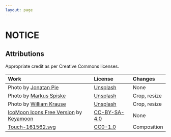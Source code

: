 ```yaml
---
layout: page
---
```


# NOTICE

## Attributions

Appropriate credit as per Creative Commons licenses.

| Work                                               | License        | Changes      |
| :------------------------------------------------- | :------------- | :----------- |
| Photo by [Jonatan Pie][jp]                         | [Unsplash]     | None         |
| Photo by [Markus Spiske][ms]                       | [Unsplash]     | Crop, resize |
| Photo by [William Krause][wk]                      | [Unsplash]     | Crop, resize |
| [IcoMoon Icons Free Version][11] by [Keyamoon][12] | [CC-BY-SA-4.0] | None         |
| [Touch-161562.svg][41]                             | [CC0-1.0]      | Composition  |

[jp]: https://unsplash.com/photos/EvKBHBGgaUo
[ms]: https://unsplash.com/photos/KeFyYzxqmH0
[wk]: https://unsplash.com/photos/OyCU4sgQDB8
[11]: https://icomoon.io/#icons-icomoon
[12]: http://keyamoon.com/
[41]: https://commons.wikimedia.org/wiki/File:Touch-161562.svg

<!-- [mit]: licenses/MIT.md -->
<!-- [gpl-3.0]: licenses/GPL-3.0.md -->
<!-- [apache-2.0]: licenses/Apache-2.0.md -->
<!-- [w3c-20150513]: licenses/W3C-20150513.md -->

[cc-by-sa-4.0]: https://creativecommons.org/licenses/by-sa/4.0/

<!-- [cc-by-sa-3.0]: https://creativecommons.org/licenses/by-sa/3.0/ -->

[cc0-1.0]: https://creativecommons.org/publicdomain/zero/1.0/deed.en
[unsplash]: https://unsplash.com/license
